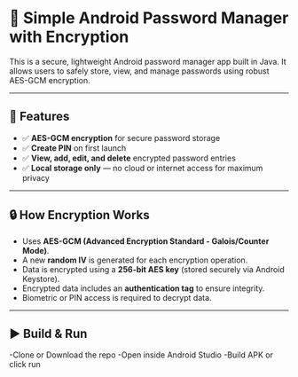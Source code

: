# 🔐 Simple Android Password Manager with Encryption

This is a secure, lightweight Android password manager app built in Java. 
It allows users to safely store, view, and manage passwords using robust AES-GCM encryption.

---

## 📱 Features

- ✅ **AES-GCM encryption** for secure password storage
- ✅ **Create PIN** on first launch
- ✅ **View, add, edit, and delete** encrypted password entries
- ✅ **Local storage only** — no cloud or internet access for maximum privacy

---

## 🔒 How Encryption Works

- Uses **AES-GCM (Advanced Encryption Standard - Galois/Counter Mode)**.
- A new **random IV** is generated for each encryption operation.
- Data is encrypted using a **256-bit AES key** (stored securely via Android Keystore).
- Encrypted data includes an **authentication tag** to ensure integrity.
- Biometric or PIN access is required to decrypt data.

---

## ▶️ Build & Run

-Clone or Download the repo
-Open inside Android Studio
-Build APK or click run
